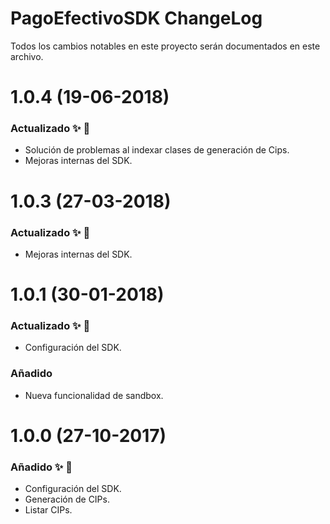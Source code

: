 # PagoEfectivoSDK ChangeLog

Todos los cambios notables en este proyecto serán documentados en este archivo.

# 1.0.4 (19-06-2018)
### Actualizado ✨ 🎉
* Solución de problemas al indexar clases de generación de Cips.
* Mejoras internas del SDK.

# 1.0.3 (27-03-2018)
### Actualizado ✨ 🎉
* Mejoras internas del SDK.

# 1.0.1 (30-01-2018)
### Actualizado ✨ 🎉
* Configuración del SDK.

### Añadido
* Nueva funcionalidad de sandbox.

# 1.0.0 (27-10-2017)
### Añadido ✨ 🎉
* Configuración del SDK.
* Generación de CIPs.
* Listar CIPs.